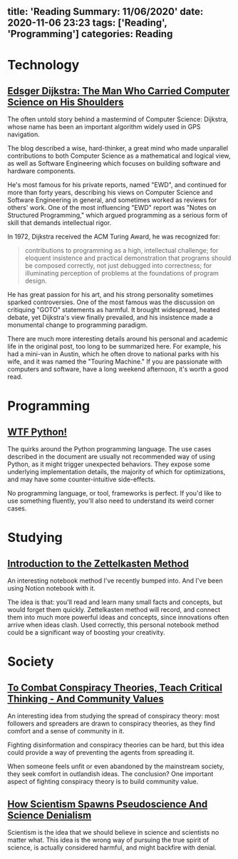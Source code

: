 title: 'Reading Summary: 11/06/2020'
date: 2020-11-06 23:23
tags: ['Reading', 'Programming']
categories: Reading
---

# Technology

## [Edsger Dijkstra: The Man Who Carried Computer Science on His Shoulders](https://inference-review.com/article/the-man-who-carried-computer-science-on-his-shoulders)

The often untold story behind a mastermind of Computer Science: Dijkstra, whose name has been an important
algorithm widely used in GPS navigation.

The blog described a wise, hard-thinker, a great mind who made unparallel contributions to both Computer
Science as a mathematical and logical view, as well as Software Engineering which focuses on building 
software and hardware components. 

He's most famous for his private reports, named "EWD", and continued for more than forty years,
describing his views on Computer Science and Software Engineering in general, and sometimes worked
as reviews for others' work. One of the most influencing "EWD" report was "Notes on Structured Programming,"
which argued programming as a serious form of skill that demands intellectual rigor.

In 1972, Dijkstra received the ACM Turing Award, he was recognized for:

> contributions to programming as a high, intellectual challenge; for eloquent insistence and practical demonstration that programs should be composed correctly, not just debugged into correctness; for illuminating perception of problems at the foundations of program design.

He has great passion for his art, and his strong personality sometimes sparked controversies.
One of the most famous was the discussion on critiquing "GOTO" statements as harmful. It
brought widespread, heated debate, yet Dijkstra's view finally prevailed, and his insistence
made a monumental change to programming paradigm.

There are much more interesting details around his personal and academic life in the original post,
too long to be summarized here. For example, his had a mini-van in Austin, which he often drove to 
national parks with his wife, and it was named the "Touring Machine." If you are passionate with computers and software, 
have a long weekend afternoon, it's worth a good read.

<!-- more -->

# Programming

## [WTF Python!](https://github.com/satwikkansal/wtfpython#-some-fancy-title)

The quirks around the Python programming language. The use cases described in the document are
usually not recommended way of using Python, as it might trigger unexpected behaviors.
They expose some underlying implementation details, the majority of which for optimizations,
and may have some counter-intuitive side-effects.

No programming language, or tool, frameworks is perfect. If you'd like to use something
fluently, you'll also need to understand its weird corner cases.

# Studying

## [Introduction to the Zettelkasten Method](https://zettelkasten.de/introduction/)

An interesting notebook method I've recently bumped into. And I've been using Notion notebook
with it.

The idea is that: you'll read and learn many small facts and concepts, but would forget them quickly.
Zettelkasten method will record, and connect them into much more powerful ideas and concepts, since
innovations often arrive when ideas clash. Used correctly, this personal notebook method 
could be a significant way of boosting your creativity.

# Society

## [To Combat Conspiracy Theories, Teach Critical Thinking - And Community Values](https://theconversation.com/to-combat-conspiracy-theories-teach-critical-thinking-and-community-values-147314?s=09)

An interesting idea from studying the spread of conspiracy theory: most followers and spreaders 
are drawn to conspiracy theories, as they find comfort and a sense of community in it.

Fighting disinformation and conspiracy theories can be hard, but this idea could provide a way of
preventing the agents from spreading it. 

When someone feels unfit or even abandoned by the mainstream society, they seek comfort in 
outlandish ideas. The conclusion? One important aspect of fighting conspiracy theory is to build
community value.


## [How Scientism Spawns Pseudoscience And Science Denialism](https://thephilosophicalsalon.com/how-scientism-spawns-pseudoscience-and-science-denialism/)

Scientism is the idea that we should believe in science and scientists no matter what.
This idea is the wrong way of pursuing the true spirit of science, 
is actually considered harmful, and might backfire with denial.
